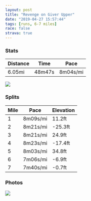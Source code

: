 ```yaml
---
layout: post
title: "Revenge on Giver Upper"
date: "2019-04-27 15:57:44"
tags: [runs, 6-7 miles]
race: false
strava: true
---
```


### Stats

| Distance | Time | Pace |
|----------|------|------|
|6.05mi|48m47s|8m04s/mi|

<img src='https://maps.googleapis.com/maps/api/staticmap?maptype=roadmap&path=enc:axrwFffqbMtCaB`s@xd@|F`@tSxJ~k@cqCjJm_@lCmD~Sg_AxNcZbCyJbQ}YlOkb@lA@jTih@pO_WrA}Fha@{y@fBwBvLaB&key=AIzaSyC1MId7bFpkLXNAaYhBSTb8jLyiSqzbDtM&size=800x800&markers=color:yellow|label:S|40.73361,-73.98516&markers=color:green|label:F|40.683049999999994,-73.91463999999998'>

### Splits

| Mile | Pace | Elevation |
|------|------|-----------|
|1|8m09s/mi|11.2ft|
|2|8m21s/mi|-25.3ft|
|3|8m21s/mi|24.9ft|
|4|8m23s/mi|-17.4ft|
|5|8m03s/mi|34.8ft|
|6|7m06s/mi|-6.9ft|
|7|7m40s/mi|-0.7ft|

### Photos
<img src='https://dgtzuqphqg23d.cloudfront.net/4WP_VSX1EOJmOrmqMyKdR_93EkwZpMtKZUfdLR2R1CM-768x577.jpg'>
